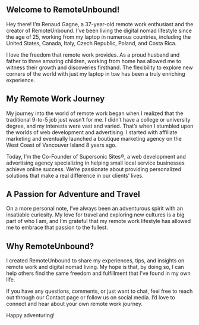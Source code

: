 ## Welcome to RemoteUnbound!

Hey there! I’m Renaud Gagne, a 37-year-old remote work enthusiast and the creator of RemoteUnbound. I’ve been living the digital nomad lifestyle since the age of 25, working from my laptop in numerous countries, including the United States, Canada, Italy, Czech Republic, Poland, and Costa Rica.

I love the freedom that remote work provides. As a proud husband and father to three amazing children, working from home has allowed me to witness their growth and discoveries firsthand. The flexibility to explore new corners of the world with just my laptop in tow has been a truly enriching experience.

## My Remote Work Journey
My journey into the world of remote work began when I realized that the traditional 9-to-5 job just wasn’t for me. I didn’t have a college or university degree, and my interests were vast and varied. That’s when I stumbled upon the worlds of web development and advertising. I started with affiliate marketing and eventually launched a boutique marketing agency on the West Coast of Vancouver Island 8 years ago.

Today, I’m the Co-Founder of Supersonic Sites®, a web development and advertising agency specializing in helping small local service businesses achieve online success. We’re passionate about providing personalized solutions that make a real difference in our clients’ lives.

## A Passion for Adventure and Travel
On a more personal note, I’ve always been an adventurous spirit with an insatiable curiosity. My love for travel and exploring new cultures is a big part of who I am, and I’m grateful that my remote work lifestyle has allowed me to embrace that passion to the fullest.

## Why RemoteUnbound?
I created RemoteUnbound to share my experiences, tips, and insights on remote work and digital nomad living. My hope is that, by doing so, I can help others find the same freedom and fulfillment that I’ve found in my own life.

If you have any questions, comments, or just want to chat, feel free to reach out through our Contact page or follow us on social media. I’d love to connect and hear about your own remote work journey.

Happy adventuring!